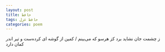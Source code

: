 ```yaml
---
layout: post
title: حافظ
tags: حافظ غزل
categories: poem
---
```


ز چشمت جان نشاید برد کز هرسو که می‌بینم / کمین از گوشه ای کرده‌ست و تیر اندر کمان دارد